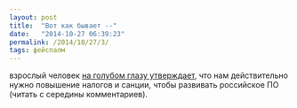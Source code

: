 ```yaml
---
layout: post
title:  "Вот как бывает --"
date:   "2014-10-27 06:39:23"
permalink: /2014/10/27/3/
tags: фейспалм
---
```


взрослый человек
[на голубом глазу утверждает](http://bolknote.ru/2014/10/23/~4222#17),
что нам действительно нужно повышение налогов и санции, чтобы
развивать российское ПО (читать с середины комментариев).
